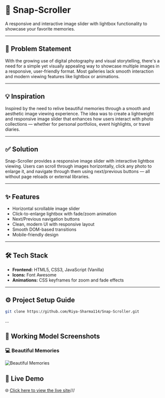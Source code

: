 # 📸 Snap-Scroller

A responsive and interactive image slider with lightbox functionality to showcase your favorite memories.

---

## 🧩 Problem Statement

With the growing use of digital photography and visual storytelling, there's a need for a simple yet visually appealing way to showcase multiple images in a responsive, user-friendly format. Most galleries lack smooth interaction and modern viewing features like lightbox or animations.

---

## 💡 Inspiration

Inspired by the need to relive beautiful memories through a smooth and aesthetic image viewing experience. The idea was to create a lightweight and responsive image slider that enhances how users interact with photo collections — whether for personal portfolios, event highlights, or travel diaries.

---

## ✅ Solution

Snap-Scroller provides a responsive image slider with interactive lightbox viewing. Users can scroll through images horizontally, click any photo to enlarge it, and navigate through them using next/previous buttons — all without page reloads or external libraries.

---

## ✨ Features

- Horizontal scrollable image slider
- Click-to-enlarge lightbox with fade/zoom animation
- Next/Previous navigation buttons
- Clean, modern UI with responsive layout
- Smooth DOM-based transitions
- Mobile-friendly design

---

## 🛠️ Tech Stack

- **Frontend:** HTML5, CSS3, JavaScript (Vanilla)
- **Icons:** Font Awesome
- **Animations:** CSS keyframes for zoom and fade effects

---

## ⚙️ Project Setup Guide

   ```bash
   git clone https://github.com/Riya-Sharma114/Snap-Scroller.git
```

...

## 📸 Working Model Screenshots

### 💻 Beautiful Memories
![Beautiful Memories](![image](https://github.com/user-attachments/assets/78dc67e4-5b2d-4a87-8aeb-89a5d1634f3d))


## 🔗 Live Demo  
🌐 [Click here to view the live site]( LINK )///

   
